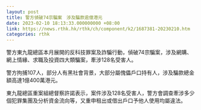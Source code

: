 ```yaml
---
layout: post
title: 警方偵破74宗騙案　涉及騙款逾億港元
date: 2023-02-10 18:13:33.000000000 +08:00
link: https://news.rthk.hk/rthk/ch/component/k2/1687381-20230210.htm
categories: rthk
---
```


警方東九龍總區本月展開的反科技罪案及詐騙行動，偵破74宗騙案，涉及網購、網上情緣、求職及投資四大類騙案，牽涉128名受害人。

警方拘捕107人，部分人有黑社會背景，大部分屬傀儡戶口持有人，涉及騙款總金額高達1億400萬港元。

東九龍總區重案組總督察許諾表示，案件涉及128名受害人，警方會調查牽涉多少個犯罪集團及分析資金流向等，又重申租出或借出戶口予他人使用均屬違法。
